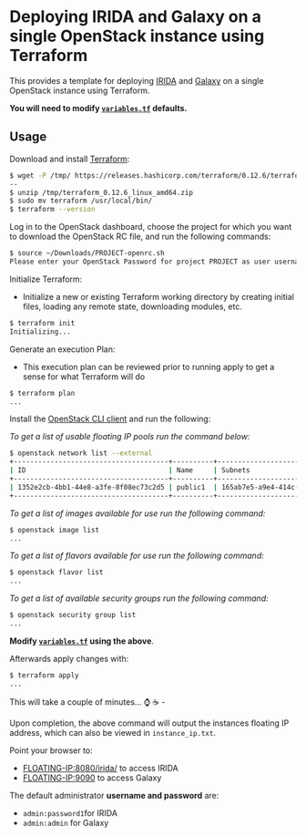 # Deploying IRIDA and Galaxy on a single OpenStack instance using Terraform

This provides a template for deploying [IRIDA](https://www.irida.ca/) and [Galaxy](https://galaxyproject.org/) on a single OpenStack instance using Terraform.

**You will need to modify [`variables.tf`](./variables.tf) defaults.**

## Usage

Download and install [Terraform](https://www.terraform.io/downloads.html):

```sh
$ wget -P /tmp/ https://releases.hashicorp.com/terraform/0.12.6/terraform_0.12.6_linux_amd64.zip
--
$ unzip /tmp/terraform_0.12.6_linux_amd64.zip
$ sudo mv terraform /usr/local/bin/
$ terraform --version
```

Log in to the OpenStack dashboard, choose the project for which you want to download the OpenStack RC file, and run the following commands:

```sh
$ source ~/Downloads/PROJECT-openrc.sh
Please enter your OpenStack Password for project PROJECT as user username:
```

Initialize Terraform:

- Initialize a new or existing Terraform working directory by creating
  initial files, loading any remote state, downloading modules, etc.

```sh
$ terraform init
Initializing...
```

Generate an execution Plan:

- This execution plan can be reviewed prior to running apply to get a sense for what Terraform will do

```sh
$ terraform plan
...
```

Install the [OpenStack CLI client](https://docs.openstack.org/newton/user-guide/common/cli-install-openstack-command-line-clients.html) and run the following:

_To get a list of usable floating IP pools run the command below:_

```sh
$ openstack network list --external
+--------------------------------------+----------+--------------------------------------+
| ID                                   | Name     | Subnets                              |
+--------------------------------------+----------+--------------------------------------+
| 1352e2cb-4bb1-44e8-a3fe-8f08ec73c2d5 | public1  | 165ab7e5-a9e4-414c-8cac-88cc127453f3 |
+--------------------------------------+----------+--------------------------------------+

```

_To get a list of images available for use run the following command:_

```sh
$ openstack image list
...
```

_To get a list of flavors available for use run the following command:_

```sh
$ openstack flavor list
...
```

_To get a list of available security groups run the following command:_

```sh
$ openstack security group list
...
```

**Modify [`variables.tf`](./variables.tf) using the above**.

Afterwards apply changes with:

```sh
$ terraform apply
...
```

This will take a couple of minutes... :watch: :coffee: -

Upon completion, the above command will output the instances floating IP address, which can also be viewed in `instance_ip.txt`.

Point your browser to:

- [FLOATING-IP:8080/irida/](http://FLOATING-IP:8080/irida/) to access IRIDA
- [FLOATING-IP:9090](http://FLOATING-IP:9090/) to access Galaxy

The default administrator **username and password** are:

- `admin:password1`for IRIDA
- `admin:admin` for Galaxy
